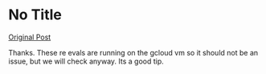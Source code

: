 # No Title

[Original Post](https://discourse.onlinedegree.iitm.ac.in/t/169029/617)

<p>Thanks. These re evals are running on the gcloud vm so it should not be an issue, but we will check anyway. Its a good tip.</p>